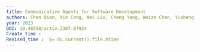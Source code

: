 ```yaml
---
title: Communicative Agents for Software Development
authors: Chen Qian, Xin Cong, Wei Liu, Cheng Yang, Weize Chen, Yusheng Su, Yufan Dang, Jiahao Li, Juyuan Xu, Dahai Li, Zhiyuan Liu, Maosong Sun
year: 2023
DOI: 10.48550/arXiv.2307.07924
Create_time :  
Revised_time : ‵$= dv.current().file.mtime‵
---
```


